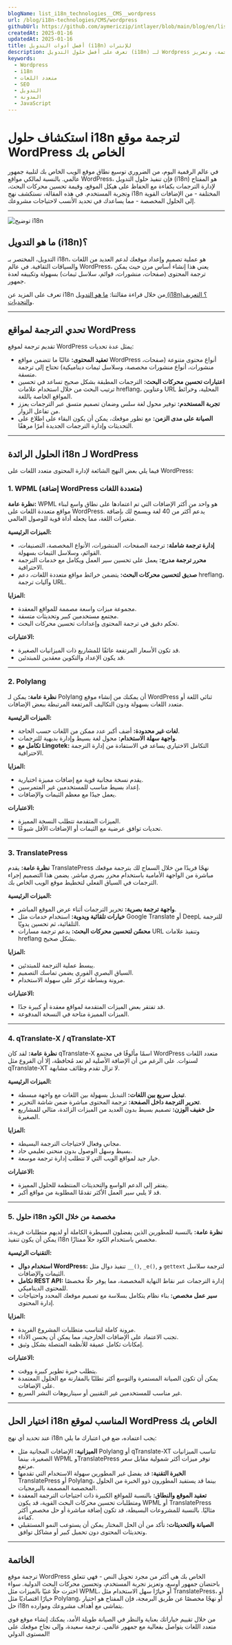 ```yaml
---
blogName: list_i18n_technologies__CMS__wordpress
url: /blog/i18n-technologies/CMS/wordpress
githubUrl: https://github.com/aymericzip/intlayer/blob/main/blog/en/list_i18n_technologies/CMS/wordpress.md
createdAt: 2025-01-16
updatedAt: 2025-01-16
title: أفضل أدوات التدويل (i18n) للإنترات
description: تعرف على أفضل حلول التدويل (i18n) لـ Wordpress لتجاوز تحديات الترجمة، وتعزيز SEO، وتقديم تجربة ويب عالمية سلسة.
keywords:
  - Wordpress
  - i18n
  - متعدد اللغات
  - SEO
  - التدويل
  - المدونة
  - JavaScript
---
```


# استكشاف حلول i18n لترجمة موقع WordPress الخاص بك

في عالم الرقمية اليوم، من الضروري توسيع نطاق موقع الويب الخاص بك لتلبية جمهور عالمي. بالنسبة لمالكي مواقع WordPress، فإن تنفيذ حلول التدويل (i18n) هو المفتاح لإدارة الترجمات بكفاءة مع الحفاظ على هيكل الموقع، وقيمة تحسين محركات البحث، وتجربة المستخدم. في هذه المقالة، نستكشف نهج i18n المختلفة - من الإضافات القوية إلى الحلول المخصصة - مما يساعدك في تحديد الأنسب لاحتياجات مشروعك.

---

![توضيح i18n](https://github.com/aymericzip/intlayer/blob/main/blog/assets/i18n.webp)

## ما هو التدويل (i18n)؟

التدويل، المختصر بـ i18n، هو عملية تصميم وإعداد موقعك لدعم العديد من اللغات والسياقات الثقافية. في عالم WordPress، يعني هذا إنشاء أساس مرن حيث يمكن ترجمة المحتوى (صفحات، منشورات، قوائم، سلاسل ثيمات) بسهولة وتكييفه لعدة جمهور.

تعرف على المزيد عن i18n من خلال قراءة مقالتنا: [ما هو التدويل (i18n)؟ التعريف والتحديات](https://github.com/aymericzip/intlayer/blob/main/blog/ar/what_is_internationalization.md).

---

## تحدي الترجمة لمواقع WordPress

تقديم ترجمة لموقع WordPress يمثل عدة تحديات:

- **تعقيد المحتوى:** غالبًا ما تتضمن مواقع WordPress أنواع محتوى متنوعة (صفحات، منشورات، أنواع منشورات مخصصة، وسلاسل ثيمات ديناميكية) تحتاج إلى ترجمة متسقة.
- **اعتبارات تحسين محركات البحث:** الترجمات المطبقة بشكل صحيح تساعد في تحسين ترتيب البحث من خلال استخدام علامات hreflang، وعناوين URL المحلية، وخرائط المواقع الخاصة باللغة.
- **تجربة المستخدم:** توفير محول لغة سلس وضمان تصميم متسق عبر الترجمات يعزز من تفاعل الزوار.
- **الصيانة على مدى الزمن:** مع تطور موقعك، يمكن أن يكون البقاء على اطلاع على التحديثات وإدارة الترجمات الجديدة أمرًا مرهقًا.

---

## الحلول الرائدة i18n لـ WordPress

فيما يلي بعض النهج الشائعة لإدارة المحتوى متعدد اللغات على WordPress:

### 1. WPML (إضافة WordPress متعددة اللغات)

**نظرة عامة:**
WPML هو واحد من أكثر الإضافات التي تم اعتمادها على نطاق واسع لبناء مواقع متعددة اللغات على WordPress. يدعم أكثر من 40 لغة ويسمح لك بإضافة متغيرات اللغة، مما يجعله أداة قوية للوصول العالمي.

**الميزات الرئيسية:**

- **إدارة ترجمة شاملة:** ترجمة الصفحات، المنشورات، الأنواع المخصصة، التصنيفات، القوائم، وسلاسل الثيمات بسهولة.
- **محرر ترجمة مدرج:** يعمل على تحسين سير العمل ويكامل مع خدمات الترجمة الاحترافية.
- **صديق لتحسين محركات البحث:** يتضمن خرائط مواقع متعددة اللغات، دعم hreflang، وآليات ترجمة URL.

**المزايا:**

- مجموعة ميزات واسعة مصممة للمواقع المعقدة.
- مجتمع مستخدمين كبير وتحديثات متسقة.
- تحكم دقيق في ترجمة المحتوى وإعدادات تحسين محركات البحث.

**الاعتبارات:**

- قد تكون الأسعار المرتفعة عائقًا للمشاريع ذات الميزانيات الصغيرة.
- قد يكون الإعداد والتكوين معقدين للمبتدئين.

---

### 2. Polylang

**نظرة عامة:**
يمكن لـ Polylang أن يمكنك من إنشاء موقع WordPress ثنائي اللغة أو متعدد اللغات بسهولة ودون التكاليف المرتفعة المرتبطة ببعض الإضافات.

**الميزات الرئيسية:**

- **لغات غير محدودة:** أضف أكبر عدد ممكن من اللغات حسب الحاجة.
- **واجهة سهلة الاستخدام:** محول لغة بسيط وإدارة بديهية للترجمات.
- **تكامل مع Lingotek:** التكامل الاختياري يساعد في الاستفادة من إدارة الترجمة الاحترافية.

**المزايا:**

- يقدم نسخة مجانية قوية مع إضافات مميزة اختيارية.
- إعداد بسيط مناسب للمستخدمين غير المتمرسين.
- يعمل جيدًا مع معظم الثيمات والإضافات.

**الاعتبارات:**

- الميزات المتقدمة تتطلب النسخة المميزة.
- تحديات توافق عرضية مع الثيمات أو الإضافات الأقل شيوعًا.

---

### 3. TranslatePress

**نظرة عامة:**
يقدم TranslatePress نهجًا فريدًا من خلال السماح لك بترجمة موقعك مباشرة من الواجهة الأمامية باستخدام محرر بصري مباشر. يضمن هذا التصميم إجراء الترجمات في السياق الفعلي لتخطيط موقع الويب الخاص بك.

**الميزات الرئيسية:**

- **واجهة ترجمة بصرية:** تحرير الترجمات أثناء عرض الموقع المباشر.
- **خيارات تلقائية ويدوية:** استخدام خدمات مثل Google Translate أو DeepL للترجمة التلقائية، ثم تحسين يدويًا.
- **محسّن لتحسين محركات البحث:** يدعم ترجمة مسارات URL وتنفيذ علامات hreflang بشكل صحيح.

**المزايا:**

- يبسط عملية الترجمة للمبتدئين.
- السياق البصري الفوري يضمن تماسك التصميم.
- مرونة وبساطة تركز على سهولة الاستخدام.

**الاعتبارات:**

- قد تفتقر بعض الميزات المتقدمة لمواقع معقدة أو كبيرة جدًا.
- الميزات المميزة متاحة في النسخة المدفوعة.

---

### 4. qTranslate-X / qTranslate-XT

**نظرة عامة:**
لقد كان qTranslate-X اسمًا مألوفًا في مجتمع WordPress متعدد اللغات لسنوات. على الرغم من أن الإضافة الأصلية لم تعد مُحافظة، إلا أن الفروع مثل qTranslate-XT لا تزال تقدم وظائف مشابهة.

**الميزات الرئيسية:**

- **تبديل سريع بين اللغات:** التبديل بسهولة بين اللغات مع واجهة مبسطة.
- **تحرير الترجمة داخل الصفحة:** ترجمة المحتوى مباشرة ضمن شاشة التحرير.
- **حل خفيف الوزن:** تصميم بسيط بدون العديد من الميزات الزائدة، مثالي للمشاريع الصغيرة.

**المزايا:**

- مجاني وفعال لاحتياجات الترجمة البسيطة.
- بسيط وسهل الوصول بدون منحنى تعليمي حاد.
- خيار جيد لمواقع الويب التي لا تتطلب إدارة ترجمة موسعة.

**الاعتبارات:**

- يفتقر إلى الدعم الواسع والتحديثات المنتظمة للحلول المميزة.
- قد لا يلبي سير العمل الأكثر تقدمًا المطلوبة من مواقع أكبر.

---

### 5. حلول i18n مخصصة من خلال الكود

**نظرة عامة:**
بالنسبة للمطورين الذين يفضلون السيطرة الكاملة أو لديهم متطلبات فريدة، يمكن أن يكون تنفيذ i18n مخصص باستخدام الكود حلاً ممتازًا.

**التقنيات الرئيسية:**

- **استخدام دوال WordPress:** تنفيذ دوال مثل `__()`, `_e()`, و `gettext` لترجمة سلاسل الثيمات والإضافات.
- **تكامل REST API:** إدارة الترجمات عبر نقاط النهاية المخصصة، مما يوفر حلًا مخصصًا للمحتوى الديناميكي.
- **سير عمل مخصص:** بناء نظام يتكامل بسلاسة مع تصميم موقعك المحدد واحتياجات إدارة المحتوى.

**المزايا:**

- مرونة كاملة لتناسب متطلبات المشروع الفريدة.
- تجنب الاعتماد على الإضافات الخارجية، مما يمكن أن يحسن الأداء.
- إمكانات تكامل عميقة للأنظمة المتصلة بشكل وثيق.

**الاعتبارات:**

- يتطلب خبرة تطوير كبيرة ووقت.
- يمكن أن تكون الصيانة المستمرة والتوسع أكثر تطلبًا بالمقارنة مع الحلول المعتمدة على الإضافات.
- غير مناسب للمستخدمين غير التقنيين أو سيناريوهات النشر السريع.

---

## اختيار الحل i18n المناسب لموقع WordPress الخاص بك

عند تحديد أي نهج i18n يجب اعتماده، ضع في اعتبارك ما يلي:

- **الميزانية:** الإضافات المجانية مثل Polylang أو qTranslate-XT تناسب الميزانيات الصغيرة، بينما WPML وTranslatePress توفر ميزات أكثر شمولية مقابل سعر مرتفع.
- **الخبرة التقنية:** قد يفضل غير المطورين سهولة الاستخدام التي تقدمها TranslatePress أو Polylang، بينما قد يستفيد المطورون ذوو الخبرة من الحلول المخصصة المصممة بالبرمجيات.
- **تعقيد الموقع والنطاق:** بالنسبة للمواقع الكبيرة ذات احتياجات الترجمة المعقدة ومتطلبات تحسين محركات البحث القوية، قد يكون WPML أو TranslatePress مثاليًا. بالنسبة للمشروعات البسيطة، قد تكون إضافة مباشرة أو حل مخصص أكثر كفاءة.
- **الصيانة والتحديثات:** تأكد من أن الحل المختار يمكن أن يستوعب النمو المستقبلي وتحديثات المحتوى دون تحميل كبير أو مشاكل توافق.

---

## الخاتمة

ترجمة موقع WordPress الخاص بك هي أكثر من مجرد تحويل النص - فهي تتعلق باحتضان جمهور أوسع، وتعزيز تجربة المستخدم، وتحسين محركات البحث الدولية. سواء اخترت حلًا غنيًا بالميزات مثل WPML، أو خيارًا سهل الاستخدام مثل TranslatePress، أو خيارًا اقتصاديًا مثل Polylang، أو نهجًا مخصصًا عن طريق البرمجة، فإن المفتاح هو اختيار حل i18n يتماشى مع أهداف مشروعك وموارده.

من خلال تقييم خياراتك بعناية والنظر في الصيانة طويلة الأمد، يمكنك إنشاء موقع قوي متعدد اللغات يتواصل بفعالية مع جمهور عالمي. ترجمة سعيدة، وإلى نجاح موقعك على المستوى الدولي!
